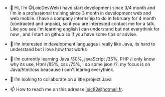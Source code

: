 - 👋 Hi, I’m @LoicDevWeb i have start development since 3/4 month and i'm in a professional training since 3 month in development web and web mobile.
I have a company internship to do in february for 4 month (contracted and unpaid), so  if you are interested contact me for a talk.
Like you see i'm learning english i can understand but not everythink for now , and i start on github so if you have some tips or advise. 


- 👀 I’m interested in development languages i really like Java, its hard to understand but i love how that works 
- 🌱 I’m currently learning Java /30%, javaScript /35%, PHP /i only know why its use, Html /85%, css /75%, i do some json /?.
my focus is on Java/html/css beacause i can't learing everythink.  
- 💞️ I’m looking to collaborate on a litle project Java
- 📫 How to reach me on this adresse loic82@hotmail.fr.

<!---
LoicDevWeb/LoicDevWeb is a ✨ special ✨ repository because its `README.md` (this file) appears on your GitHub profile.
You can click the Preview link to take a look at your changes.
--->

